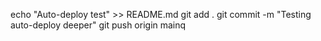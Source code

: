 echo "Auto-deploy test" >> README.md
git add .
git commit -m "Testing auto-deploy deeper"
git push origin mainq
